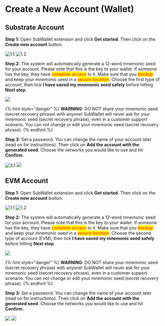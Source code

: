 # Create a New Account (Wallet)

## **Substrate Account**&#x20;

**Step 1:** Open SubWallet extension and click **Get started**. Then click on the **Create new account** button.

![1.1](<../../.gitbook/assets/1 (2).png>) ![1.2](<../../.gitbook/assets/2 (6).png>)

**Step 2:** The system will automatically generate a 12-word mnemonic seed for your account. Please note that this is the key to your wallet. If someone has the key, they have _<mark style="color:red;">complete access</mark>_ to it. Make sure that you _<mark style="color:red;">backup</mark>_ and keep your mnemonic seed in a _<mark style="color:red;">secure location</mark>_**.** Choose the first type of account, then tick **I have saved my mnemonic seed safely** before hitting **Next step**.&#x20;

![](<../../.gitbook/assets/create account.png>)

{% hint style="danger" %}
**WARNING:** DO NOT share your mnemonic seed (secret recovery phrase) with anyone! SubWallet will never ask for your mnemonic seed (secret recovery phrase), even in a customer support scenario. You can not change or edit your mnemonic seed (secret recovery phrase).
{% endhint %}

**Step 3:** Set a password. You can change the name of your account later (read on for instructions). Then click on **Add the account with the generated seed**. Choose the networks you would like to use and hit **Confirm.**

![3.1](<../../.gitbook/assets/create account2.png>) ![](<../../.gitbook/assets/Screen Shot 2022-06-09 at 13.48.03.png>)

## **EVM Account**

&#x20;**Step 1:** Open SubWallet extension and click **Get started**. Then click on the **Create new account** button.

![1.1](<../../.gitbook/assets/1 (2).png>) ![1.2](<../../.gitbook/assets/2 (6).png>)

**Step 2:** The system will automatically generate a 12-word mnemonic seed for your account. Please note that this is the key to your wallet. If someone has the key, they have _<mark style="color:red;">complete access</mark>_ to it. Make sure that you _<mark style="color:red;">backup</mark>_ and keep your mnemonic seed in a _<mark style="color:red;">secure location</mark>_**.** Choose the second type of account (EVM), then tick **I have saved my mnemonic seed safely** before hitting **Next step**.&#x20;

![](<../../.gitbook/assets/Screen Shot 2022-07-21 at 14.40.24 (1).png>)

{% hint style="danger" %}
**WARNING:** DO NOT share your mnemonic seed (secret recovery phrase) with anyone! SubWallet will never ask for your mnemonic seed (secret recovery phrase), even in a customer support scenario. You can not change or edit your mnemonic seed (secret recovery phrase).
{% endhint %}

**Step 3:** Set a password. You can change the name of your account later (read on for instructions). Then click on **Add the account with the generated seed**. Choose the networks you would like to use and hit **Confirm.**

![](<../../.gitbook/assets/Screen Shot 2022-07-21 at 14.44.50.png>) ![](<../../.gitbook/assets/Screen Shot 2022-07-21 at 14.52.14.png>)
